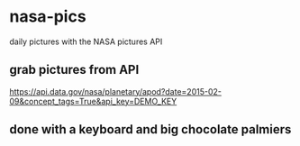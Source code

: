 # nasa-pics
daily pictures with the NASA pictures API

## grab pictures from API
https://api.data.gov/nasa/planetary/apod?date=2015-02-09&concept_tags=True&api_key=DEMO_KEY

## done with a keyboard and big chocolate palmiers